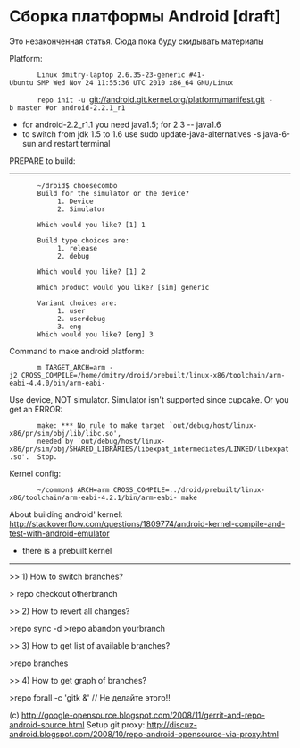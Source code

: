 # Сборка платформы Android \[draft\]

Это незаконченная статья. Сюда пока буду скидывать материалы

Platform:

`       Linux dmitry-laptop 2.6.35-23-generic #41-Ubuntu SMP Wed Nov 24 11:55:36 UTC 2010 x86_64 GNU/Linux`

`       repo init -u `<git://android.git.kernel.org/platform/manifest.git>` -b master #or android-2.2.1_r1`

  - for android-2.2\_r1.1 you need java1.5; for 2.3 -- java1.6
  - to switch from jdk 1.5 to 1.6 use sudo update-java-alternatives -s
    java-6-sun and restart terminal

PREPARE to build:

-----

`       ~/droid$ choosecombo`  
`       Build for the simulator or the device?`  
`            1. Device`  
`            2. Simulator`

`       Which would you like? [1] 1`

`       Build type choices are:`  
`            1. release`  
`            2. debug`

`       Which would you like? [1] 2`

`       Which product would you like? [sim] generic`

`       Variant choices are:`  
`            1. user`  
`            2. userdebug`  
`            3. eng`  
`       Which would you like? [eng] 3`

Command to make android platform:

`       m TARGET_ARCH=arm -j2 CROSS_COMPILE=/home/dmitry/droid/prebuilt/linux-x86/toolchain/arm-eabi-4.4.0/bin/arm-eabi-`

Use device, NOT simulator. Simulator isn't supported since cupcake. Or
you get an ERROR:

``       make: *** No rule to make target `out/debug/host/linux-x86/pr/sim/obj/lib/libc.so', ``  
``       needed by `out/debug/host/linux-x86/pr/sim/obj/SHARED_LIBRARIES/libexpat_intermediates/LINKED/libexpat.so'.  Stop.``

Kernel config:

`       ~/common$ ARCH=arm CROSS_COMPILE=../droid/prebuilt/linux-x86/toolchain/arm-eabi-4.2.1/bin/arm-eabi- make`

About building android' kernel:
<http://stackoverflow.com/questions/1809774/android-kernel-compile-and-test-with-android-emulator>

  - there is a prebuilt kernel

-----

\>\> 1) How to switch branches?

\> repo checkout otherbranch

\>\> 2) How to revert all changes?

\>repo sync -d \>repo abandon yourbranch

\>\> 3) How to get list of available branches?

\>repo branches

\>\> 4) How to get graph of branches?

\>repo forall -c 'gitk &' // Не делайте этого\!\!

(c)
<http://google-opensource.blogspot.com/2008/11/gerrit-and-repo-android-source.html>
Setup git proxy:
<http://discuz-android.blogspot.com/2008/10/repo-android-opensource-via-proxy.html>
